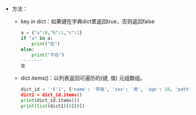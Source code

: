 - 方法：

  - key in dict：如果键在字典dict里返回true，否则返回false

    ```python
    a = {"a":0,"b":1,"c":2}
    if "a" in a:
        print("在")
    else:
        print("不在")
    --------
    在
    ```

  - dict.items()：以列表返回可遍历的(键, 值) 元组数组。

    ```python
    dict_id = ''('1', {'name': '李强', 'sex': '男', 'age': 18, 'path': 100}), ('2', {'name': '李强', 'sex': '男', 'age': '18', 'path': '100'})'
    dict1 = dict_id.items()
    print(dict_id.items())
    print(list(dict1)[0][0])
    ```

    

